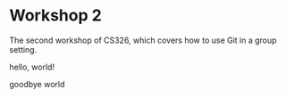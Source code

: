 # Workshop 2

The second workshop of CS326, which covers how to use Git in a group setting.

hello, world!

goodbye world
